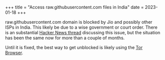 +++
title = "Access raw.githubusercontent.com files in India"
date = 2023-01-18
+++


raw.githubusercontent.com domain is blocked by Jio and possibly other ISPs in
India. This likely be due to a wise government or court order. There is an
substantial [Hacker News thread](https://news.ycombinator.com/item?id=34231553)
discussing this issue, but the situation has been the same now for more than a
couple of months.

Until it is fixed, the best way to get unblocked is likely using the [Tor
Browser](https://www.torproject.org/).
